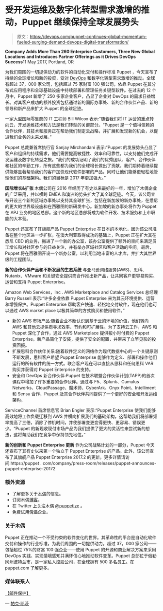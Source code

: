 # 受开发运维及数字化转型需求激增的推动，Puppet 继续保持全球发展势头

> 原文：<https://devops.com/puppet-continues-global-momentum-fueled-surging-demand-devops-digital-transformation/>

**Company Adds More Than 260 Enterprise Customers, Three New Global Locations and Introduces Partner Offerings as it Drives DevOps Success**<time datetime="2017-05-11T13:00:00Z">11 May 2017, </time>Portland, OR

为我们周围的一切提供动力的软件的自动化交付和操作标准 Puppet ，今天宣布了持续的全球增长和新的投资，受对 [DevOps](https://puppet.com/solutions/devops) 和数字化转型需求激增的推动。全球有超过 37，000 家公司，包括超过 75 家财富 100 强公司，依靠 Puppet 在其分布式应用程序和全球基础设施中持续部署和管理任务关键型软件。在过去的 12 个月中，Puppet 新增了 250 多家企业客户，凸显了企业对 DevOps 的需求日益增长。对其客户成功的额外投资包括通过新的国际办事处、新的合作伙伴产品、新的领导和新产品来扩大 Puppet 的全球足迹。

一家大型国际零售商的 IT 工程师 Bill Wilcox 表示:“随着我们将 IT 运营的重点转向云，开发运维技术和方法是我们转型的关键部分。“Puppet 是一个值得信赖的合作伙伴，其技术和服务正在帮助我们制定云战略，并扩展和发现新的机会，以促进我们业务的未来发展。”

Puppet 总裁兼首席执行官 Sanjay Mirchandani 表示:“Puppet 的发展势头凸显了客户和组织的持续需求，他们需要提高敏捷性、效率和可靠性，以支持他们完成开发运维及数字化转型之旅。“我们的成功证明了我们的优秀团队、客户、合作伙伴和社区的辛勤工作，所有这些都为我们的全球增长做出了贡献。我们期待着继续提供能够显著帮助我们的客户加快现代软件部署的产品，同时让他们能够更轻松地管理他们的基础架构。我们的目标是 2017 年更加强大。”

**国际增长&扩张**
木偶公司在 2016 年经历了有史以来最好的一年，增加了木偶企业的广泛采用，并以横跨 EMEA 和澳洲的势头扩大了其全球足迹。今天，该公司宣布开设三个新的区域办事处以支持其全球扩张，包括在新加坡的新办事处，在悉尼的更大的世界级设施和在西雅图的新研发中心。新加坡的新办事处将作为 Puppet 在 APJ 业务的地区总部。这个新的地区总部将成为软件开发、技术服务和上市职能的大本营。

Puppet 还宣布了其旗舰产品 [Puppet Enterprise](https://puppet.com/product) 在日本的本地化，因为该公司准备在整个地区进一步扩张。在澳大利亚取得成功的基础上，Puppet 正在扩大其在悉尼 CBD 的业务，搬进了一个新的办公室，该办公室提供了额外的空间来满足员工增长和对社区参与的日益关注，并有举办区域社区和客户活动的空间。最后，Puppet 将在西雅图开设一个新办公室，以利用当地丰富的人才库，并扩大其世界级的工程团队。

**新的合作伙伴产品和不断发展的生态系统**
与亚马逊网络服务(AWS)、思科、Nutanix、VMware 和关键安全提供商合作推出新产品，让共同客户更容易购买、运营和支持 Puppet Enterprise。

Amazon Web Services，Inc . AWS Marketplace and Catalog Services 总经理 Barry Russell 表示:“许多企业依靠 Puppet Enterprise 来为其云环境提供、运营和增强保护。Puppet Enterprise 帮助客户快速、轻松地交付软件，现在他们也可以通过 AWS market place 以极其简单的方式购买和使用软件。”

*   新的 AWS 市场产品:随着企业不断认识到基于云的环境的价值，他们转向 AWS 和其他云提供商寻求效率、节约和可扩展性。为了支持云工作，AWS 和 Puppet 深化了合作，通过 AWS Marketplace 提供按小时付费的 Puppet Enterprise。新产品简化了安装，提供了安全的配置，并带来了立竿见影的投资回报。
*   扩展思科合作伙伴关系:随着软件定义的网络作为现代数据中心的一个关键原则不断发展，思科客户希望 Puppet Enterprise 能够作为定义、部署和操作他们运行的所有软件的统一方式。联合客户现在可以直接从思科和任何思科 VAR 购买并获得对 Puppet Enterprise 的支持。
*   安全和 DevOps 新合作伙伴:Puppet 在技术联盟合作伙伴计划(TAPP)的首次课程中增加了许多重要的合作伙伴。通过与 F5、Splunk、Cumulus Networks、CloudPassage、魔术师、CyberArk、Onyx Point、Intelliment 和 Sensu 合作，Puppet 及其合作伙伴共同提供了一个更好的安全和开发运维架构。

ServiceChannel 首席信息官 Brian Engler 表示:“Puppet Enterprise 使我们能够高效地将工作负载迁移到 AWS 并横向扩展我们的基础架构，这帮助我们将部署频率提高了三倍，消除了停机时间，并使部署变更变得更快、更容易、错误更少。“Puppet 的新现收现付市场产品为我们提供了更大的灵活性来尝试新的想法，这将帮助我们在竞争中保持领先地位。”

**新的创新和 Puppet Enterprise 更新**
作为公司战略计划的一部分，Puppet 今天还宣布了其有史以来第一个独立于 Puppet Enterprise 的产品。此外，该公司宣布了其旗舰产品 Puppet Enterprise 2017.2 的更新。更多详情请访问:https://puppet . com/company/press-room/releases/puppet-announces-puppet-enterprise-20172

### 额外资源

*   了解更多关于[木偶](https://puppet.com/)的信息。
*   订阅木偶[博客](https://puppet.com/blog/rss.xml)。
*   在 Twitter 上关注木偶 [@puppetize](https://twitter.com/puppetize) 。
*   免费试用傀儡企业。

### 关于木偶

Puppet 正在推动一个不受约束的软件变化的世界。其革命性的平台是自动化软件交付和操作的行业标准，为我们周围的一切提供动力。超过 37，000 家公司——包括超过 75%的财富 100 强企业——使用 Puppet 的开源和商业解决方案来采用 DevOps 实践、实现情境感知并满怀信心地推动软件变革。Puppet 总部位于俄勒冈州波特兰市，是一家私人控股公司，在全球拥有 500 多名员工。在 puppet.com 了解更多。

### 媒体联系人

[【邮件保护】](/cdn-cgi/l/email-protection#d2a2a092a2a7a2a2b7a6fcb1bdbf)

— [帕克·耶茨](https://devops.com/author/parkerdevops-com/)